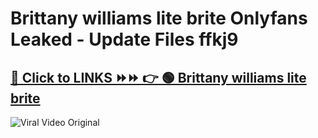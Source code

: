 
 # Brittany williams lite brite Onlyfans Leaked - Update Files ffkj9

## <h2><a href="https://clipsfans.com/Brittany_williams_lite_brite&ref=git">🔗 Click to LINKS ⏩⏩ 👉 🟢 Brittany williams lite brite </a></h2>

<a href="https://clipsfans.com/Brittany_williams_lite_brite&ref=git" rel="nofollow" data-target="animated-image.originalLink"><img src="https://i.ibb.co.com/xMMVF88/686577567.gif" alt="Viral Video Original" style="max-width: 100%; display: inline-block;" data-target="animated-image.originalImage"></a>

